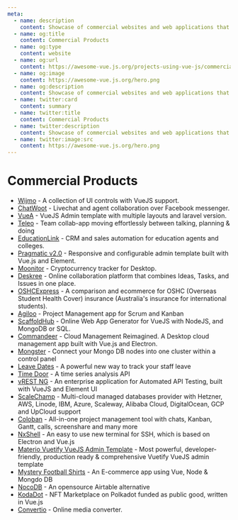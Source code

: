 ```yaml
---
meta:
  - name: description
    content: Showcase of commercial websites and web applications that use Vue.js
  - name: og:title
    content: Commercial Products
  - name: og:type
    content: website
  - name: og:url
    content: https://awesome-vue.js.org/projects-using-vue-js/commercial-products.html
  - name: og:image
    content: https://awesome-vue.js.org/hero.png
  - name: og:description
    content: Showcase of commercial websites and web applications that use Vue.js
  - name: twitter:card
    content: summary
  - name: twitter:title
    content: Commercial Products
  - name: twitter:description
    content: Showcase of commercial websites and web applications that use Vue.js
  - name: twitter:image:src
    content: https://awesome-vue.js.org/hero.png
---
```


# Commercial Products

- [Wijmo](https://wijmo.com/products/wijmo-5/) - A collection of UI controls with VueJS support.
- [ChatWoot](https://www.chatwoot.com/) - Livechat and agent collaboration over Facebook messenger.
- [VueA](https://themeforest.net/item/vuejs-laravel-admin-template/20119122?ref=jyostna&utm_source=awesome-vue.js.org) - VueJS Admin template with multiple layouts and laravel version.
- [Teleo](https://www.teleo.co/?utm_source=awesome-vue.js.org) - Team collab-app moving effortlessly between talking, planning & doing
- [EducationLink](https://geteducation.link/?utm_source=awesome-vue.js.org) - CRM and sales automation for education agents and colleges.
- [Pragmatic v2.0](https://1.envato.market/LYWqL) - Responsive and configurable admin template built with Vue.js and Element.
- [Moonitor](https://moonitor.io/) - Cryptocurrency tracker for Desktop.
- [Deskree](https://deskree.com/) - Online collaboration platform that combines Ideas, Tasks, and Issues in one place.
- [OSHCExpress](https://oshcexpress.com/?utm_source=awesome-vue.js.org) - A comparison and ecommerce for OSHC (Overseas Student Health Cover) insurance (Australia's insurance for international students).
- [Agiloo](https://www.agiloo.com) - Project Management app for Scrum and Kanban
- [ScaffoldHub](https://www.scaffoldhub.io) - Online Web App Generator for VueJS with NodeJS, and MongoDB or SQL.
- [Commandeer](https://getcommandeer.com) - Cloud Management Reimagined. A Desktop cloud management app built with Vue.js and Electron.
- [Mongster](https://github.com/mallgroup/mal-mongster) - Connect your Mongo DB nodes into one cluster within a control panel
- [Leave Dates](https://leavedates.com) - A powerful new way to track your staff leave
- [Time Door](https://timedoor.io) - A time series analysis API
- [vREST NG](https://ng.vrest.io) - An enterprise application for Automated API Testing, built with VueJS and Element UI
- [ScaleChamp](https://www.scalechamp.com) - Multi-cloud managed databases provider with Hetzner, AWS, Linode, IBM, Azure, Scaleway, Alibaba Cloud, DigitalOcean, GCP and UpCloud support
- [Coloban](https://www.coloban.com) - All-in-one project management tool with chats, Kanban, Gantt, calls, screenshare and many more
- [NxShell](https://github.com/nxshell/nxshell) - An easy to use new terminal for SSH, which is based on Electron and Vue.js
- [Materio Vuetify VueJS Admin Template](https://themeselection.com/products/materio-vuetify-vuejs-admin-template/) - Most powerful, developer-friendly, production ready & comprehensive Vuetify VueJS admin template
- [Mystery Football Shirts](https://boxtobox.uk) - An E-commerce app using Vue, Node & Mongdo DB
- [NocoDB](https://github.com/nocodb/nocodb) - An opensource Airtable alternative
- [KodaDot](https://github.com/kodadot/nft-gallery) - NFT Marketplace on Polkadot funded as public good, written in Vue.js
- [Convertio](https://convertio.co/) - Online media converter.
